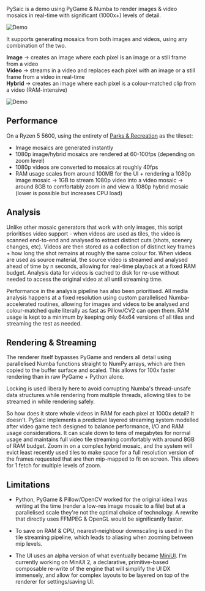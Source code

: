 PySaic is a demo using PyGame & Numba to render images & video mosaics in real-time with significant (1000x+) levels of detail.

![Demo](assets/readme/hybrid.gif "Preview")

It supports generating mosaics from both images and videos, using any combination of the two.

**Image** -> creates an image where each pixel is an image or a still frame from a video\
**Video** -> streams in a video and replaces each pixel with an image or a still frame from a video in real-time\
**Hybrid** -> creates an image where each pixel is a colour-matched clip from a video (RAM-intensive)

![Demo](assets/readme/video.gif "Preview")

## Performance
On a Ryzen 5 5600, using the entirety of [Parks & Recreation](https://en.wikipedia.org/wiki/Parks_and_Recreation) as the tileset:
- Image mosaics are generated instantly
- 1080p image/hybrid mosaics are rendered at 60-100fps (depending on zoom level) 
- 1080p videos are converted to mosaics at roughly 40fps
- RAM usage scales from around 100MB for the UI + rendering a 1080p image mosaic -> 1GB to stream 1080p video into a video mosaic -> around 8GB to comfortably zoom in and view a 1080p hybrid mosaic (lower is possible but increases CPU load)

## Analysis
Unlike other mosaic generators that work with only images, this script prioritises video support - when videos are used as tiles, the video is scanned end-to-end and analysed to extract distinct cuts (shots, scenery changes, etc). Videos are then stored as a collection of distinct key frames + how long the shot remains at roughly the same colour for. When videos are used as source material, the source video is streamed and analysed ahead of time by n seconds, allowing for real-time playback at a fixed RAM budget. Analysis data for videos is cached to disk for re-use without needed to access the original video at all until streaming time.

Performance in the analysis pipeline has also been prioritised. All media analysis happens at a fixed resolution using custom parallelised Numba-accelerated routines, allowing for images and videos to be analysed and colour-matched quite literally as fast as Pillow/CV2 can open them. RAM usage is kept to a minimum by keeping only 64x64 versions of all tiles and streaming the rest as needed.

## Rendering & Streaming
The renderer itself bypasses PyGame and renders all detail using parallelised Numba functions straight to NumPy arrays, which are then copied to the buffer surface and scaled. This allows for 100x faster rendering than in raw PyGame + Python alone.

Locking is used liberally here to avoid corrupting Numba's thread-unsafe data structures while rendering from multiple threads, allowing tiles to be streamed in while rendering safely.

So how does it store whole videos in RAM for each pixel at 1000x detail? It doesn't. PySaic implements a predictive layered streaming system modelled after video game tech designed to balance performance, I/O and RAM usage considerations. It can scale down to tens of megabytes for normal usage and maintains full video tile streaming comfortably with around 8GB of RAM budget. Zoom in on a complex hybrid mosaic, and the system will evict least recently used tiles to make space for a full resolution version of the frames requested that are then mip-mapped to fit on screen. This allows for 1 fetch for multiple levels of zoom.

## Limitations
- Python, PyGame & Pillow/OpenCV worked for the original idea I was writing at the time (render a low-res image mosaic to a file) but at a parallelised scale they're not the optimal choice of technology. A rewrite that directly uses FFMPEG & OpenGL would be significantly faster. 

- To save on RAM & CPU, nearest-neighbour downscaling is used in the tile streaming pipeline, which leads to aliasing when zooming between mip levels.

- The UI uses an alpha version of what eventually became [MiniUI](https://github.com/mohammed5920/miniui_public). I'm currently working on MiniUI 2, a declarative, primitive-based composable re-write of the engine that will simplify the UI DX immensely, and allow for complex layouts to be layered on top of the renderer for settings/saving UI.